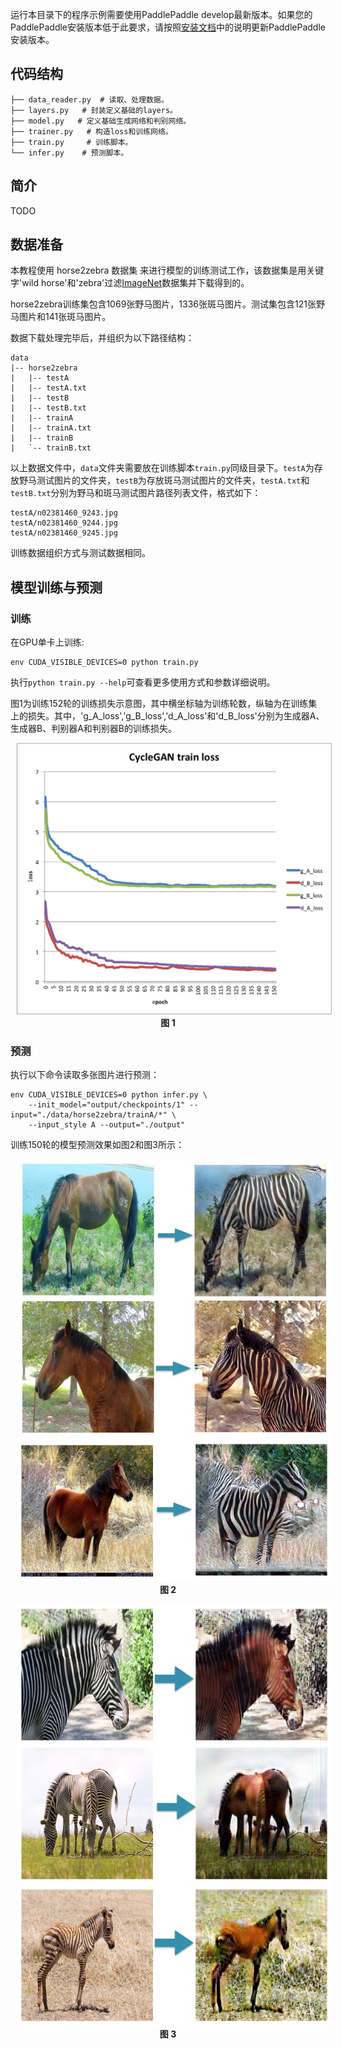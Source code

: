 ﻿

运行本目录下的程序示例需要使用PaddlePaddle develop最新版本。如果您的PaddlePaddle安装版本低于此要求，请按照[安装文档](http://www.paddlepaddle.org/docs/develop/documentation/zh/build_and_install/pip_install_cn.html)中的说明更新PaddlePaddle安装版本。

## 代码结构
```
├── data_reader.py  # 读取、处理数据。
├── layers.py   # 封装定义基础的layers。
├── model.py   # 定义基础生成网络和判别网络。
├── trainer.py   # 构造loss和训练网络。
├── train.py     # 训练脚本。
└── infer.py    # 预测脚本。
```

## 简介
TODO

## 数据准备

本教程使用 horse2zebra 数据集 来进行模型的训练测试工作，该数据集是用关键字'wild horse'和'zebra'过滤[ImageNet](http://www.image-net.org/)数据集并下载得到的。

horse2zebra训练集包含1069张野马图片，1336张斑马图片。测试集包含121张野马图片和141张斑马图片。

数据下载处理完毕后，并组织为以下路径结构：

```
data
|-- horse2zebra
|   |-- testA
|   |-- testA.txt
|   |-- testB
|   |-- testB.txt
|   |-- trainA
|   |-- trainA.txt
|   |-- trainB
|   `-- trainB.txt

```

以上数据文件中，`data`文件夹需要放在训练脚本`train.py`同级目录下。`testA`为存放野马测试图片的文件夹，`testB`为存放斑马测试图片的文件夹，`testA.txt`和`testB.txt`分别为野马和斑马测试图片路径列表文件，格式如下：

```
testA/n02381460_9243.jpg
testA/n02381460_9244.jpg
testA/n02381460_9245.jpg
```

训练数据组织方式与测试数据相同。


## 模型训练与预测

### 训练

在GPU单卡上训练:

```
env CUDA_VISIBLE_DEVICES=0 python train.py
```

执行`python train.py --help`可查看更多使用方式和参数详细说明。

图1为训练152轮的训练损失示意图，其中横坐标轴为训练轮数，纵轴为在训练集上的损失。其中，'g_A_loss','g_B_loss','d_A_loss'和'd_B_loss'分别为生成器A、生成器B、判别器A和判别器B的训练损失。

<p align="center">
<img src="images/cycleGAN_loss.png" width="620" hspace='10'/> <br/>
<strong>图 1</strong>
</p>


### 预测

执行以下命令读取多张图片进行预测：

```
env CUDA_VISIBLE_DEVICES=0 python infer.py \
    --init_model="output/checkpoints/1" --input="./data/horse2zebra/trainA/*" \
    --input_style A --output="./output"
```

训练150轮的模型预测效果如图2和图3所示：

<p align="center">
<img src="images/A2B.jpg" width="620" hspace='10'/> <br/>
<strong>图 2</strong>
</p>

<p align="center">
<img src="images/B2A.jpg" width="620" hspace='10'/> <br/>
<strong>图 3</strong>
</p>
